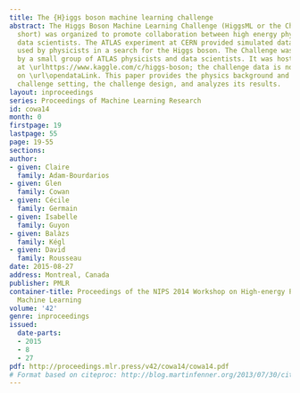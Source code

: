 ```yaml
---
title: The {H}iggs boson machine learning challenge
abstract: The Higgs Boson Machine Learning Challenge (HiggsML or the Challenge for
  short) was organized to promote collaboration between high energy physicists and
  data scientists. The ATLAS experiment at CERN provided simulated data that has been
  used by physicists in a search for the Higgs boson. The Challenge was organized
  by a small group of ATLAS physicists and data scientists. It was hosted  by Kaggle
  at \urlhttps://www.kaggle.com/c/higgs-boson; the challenge data is now available
  on \url\opendataLink. This paper provides the physics background and explains the
  challenge setting, the challenge design, and analyzes its results.
layout: inproceedings
series: Proceedings of Machine Learning Research
id: cowa14
month: 0
firstpage: 19
lastpage: 55
page: 19-55
sections: 
author:
- given: Claire
  family: Adam-Bourdarios
- given: Glen
  family: Cowan
- given: Cécile
  family: Germain
- given: Isabelle
  family: Guyon
- given: Balàzs
  family: Kégl
- given: David
  family: Rousseau
date: 2015-08-27
address: Montreal, Canada
publisher: PMLR
container-title: Proceedings of the NIPS 2014 Workshop on High-energy Physics and
  Machine Learning
volume: '42'
genre: inproceedings
issued:
  date-parts:
  - 2015
  - 8
  - 27
pdf: http://proceedings.mlr.press/v42/cowa14/cowa14.pdf
# Format based on citeproc: http://blog.martinfenner.org/2013/07/30/citeproc-yaml-for-bibliographies/
---
```

